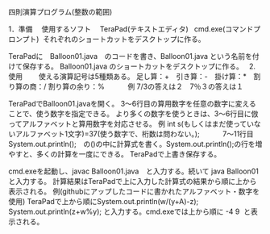 
四則演算プログラム(整数の範囲)

1．準備
　使用するソフト
 　TeraPad(テキストエディタ)
   cmd.exe(コマンドプロンプト)
  それぞれのショートカットをデスクトップに作る。
  
  TeraPadに　Balloon01.java　のコードを書き、Balloon01.java という名前を付けて保存する。
  Balloon01.java のショートカットをデスクトップに作る。
  
2.　使用　　
使える演算記号は5種類ある。
足し算：+　引き算：-　掛け算：*　割り算の商：/ 割り算の余り：%　　　
例 7/3の答えは２　7％３の答えは１

TeraPadでBalloon01.javaを開く。
3～6行目の算用数字を任意の数字に変えることで、使う数字を指定できる。
より多くの数字を使うときは、3～6行目に倣ってアルファベットと算用数字を対応させる。
例  int s(もしくはまだ使っていないアルファベット1文字)=37(使う数字で、桁数は問わない。);　　　 
7～11行目　System.out.println();　の()の中に計算式を書く。System.out.println();の行を増やすと、多くの計算を一度にできる。
TeraPadで上書き保存する。

cmd.exeを起動し、javac Balloon01.java　と入力する。続いて java Balloon01 と入力する。
計算結果はTeraPadで上に入力した計算式の結果から順に上から表示される。
例(githubにアップしたコードに書かれたアルファベット・数字を使用)
TeraPadで上から順にSystem.out.println(w/(y+A)-z);  System.out.println(z+w%y); と入力する。cmd.exeでは上から順に  -4  9  と表示される。
